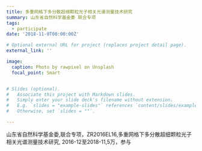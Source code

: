```yaml
---
title: 多重网格下多分散超细颗粒光子相关光谱测量技术研究
summary: 山东省自然科学基金委 联合专项
tags:
  - participate
date: '2018-11-0T00:00:00Z'

# Optional external URL for project (replaces project detail page).
external_link: ''

image:
  caption: Photo by rawpixel on Unsplash
  focal_point: Smart


# Slides (optional).
#   Associate this project with Markdown slides.
#   Simply enter your slide deck's filename without extension.
#   E.g. `slides = "example-slides"` references `content/slides/example-slides.md`.
#   Otherwise, set `slides = ""`.

---
```


山东省自然科学基金委,联合专项，ZR2016EL16,多重网格下多分散超细颗粒光子相关光谱测量技术研究, 2016-12至2018-11,5万，参与
